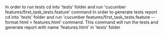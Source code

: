 In order to run tests cd into 'tests' folder and run 'cucumber features/first_task_tests.feature' command
In order to generate tests report cd into 'tests' folder and run 'cucumber features/first_task_tests.feature --format html > features.html' command. This command will run the tests and generate report with name 'features.html' in 'tests' folder